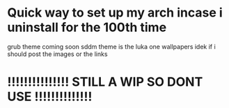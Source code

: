 # Quick way to set up my arch incase i uninstall for the 100th time 
grub theme coming soon
sddm theme is the luka one
wallpapers idek if i should post the images or the links
# !!!!!!!!!!!!!!! STILL A WIP SO DONT USE !!!!!!!!!!!!!!
